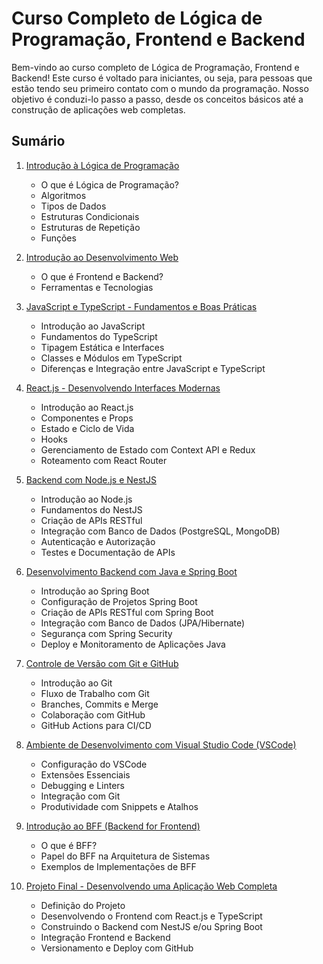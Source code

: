 # Curso Completo de Lógica de Programação, Frontend e Backend

Bem-vindo ao curso completo de Lógica de Programação, Frontend e Backend! Este curso é voltado para iniciantes, ou seja, para pessoas que estão tendo seu primeiro contato com o mundo da programação. Nosso objetivo é conduzi-lo passo a passo, desde os conceitos básicos até a construção de aplicações web completas.

## Sumário

1. [Introdução à Lógica de Programação](https://github.com/DanielFullStack/curso-programador-iniciante/blob/main/1.%20Introdu%C3%A7%C3%A3o%20%C3%A0%20L%C3%B3gica%20de%20Programa%C3%A7%C3%A3o.md)
   - O que é Lógica de Programação?
   - Algoritmos
   - Tipos de Dados
   - Estruturas Condicionais
   - Estruturas de Repetição
   - Funções

2. [Introdução ao Desenvolvimento Web](https://github.com/DanielFullStack/curso-programador-iniciante/blob/main/2.%20Introdu%C3%A7%C3%A3o%20ao%20Desenvolvimento%20Web.md)
   - O que é Frontend e Backend?
   - Ferramentas e Tecnologias

3. [JavaScript e TypeScript - Fundamentos e Boas Práticas](https://github.com/DanielFullStack/curso-programador-iniciante/blob/main/3.%20JavaScript%20e%20TypeScript%20-%20Fundamentos%20e%20Boas%20Pr%C3%A1ticas.md)
   - Introdução ao JavaScript
   - Fundamentos do TypeScript
   - Tipagem Estática e Interfaces
   - Classes e Módulos em TypeScript
   - Diferenças e Integração entre JavaScript e TypeScript

4. [React.js - Desenvolvendo Interfaces Modernas](https://github.com/DanielFullStack/curso-programador-iniciante/blob/main/4.%20React.js%20-%20Desenvolvendo%20Interfaces%20Modernas.md)
   - Introdução ao React.js
   - Componentes e Props
   - Estado e Ciclo de Vida
   - Hooks
   - Gerenciamento de Estado com Context API e Redux
   - Roteamento com React Router

5. [Backend com Node.js e NestJS](https://github.com/DanielFullStack/curso-programador-iniciante/blob/main/5.%20Backend%20com%20Node.js%20e%20NestJS.md)
   - Introdução ao Node.js
   - Fundamentos do NestJS
   - Criação de APIs RESTful
   - Integração com Banco de Dados (PostgreSQL, MongoDB)
   - Autenticação e Autorização
   - Testes e Documentação de APIs

6. [Desenvolvimento Backend com Java e Spring Boot](https://github.com/DanielFullStack/curso-programador-iniciante/blob/main/6.%20Desenvolvimento%20Backend%20com%20Java%20e%20Spring%20Boot.md)
   - Introdução ao Spring Boot
   - Configuração de Projetos Spring Boot
   - Criação de APIs RESTful com Spring Boot
   - Integração com Banco de Dados (JPA/Hibernate)
   - Segurança com Spring Security
   - Deploy e Monitoramento de Aplicações Java

7. [Controle de Versão com Git e GitHub](https://github.com/DanielFullStack/curso-programador-iniciante/blob/main/7.%20Controle%20de%20Vers%C3%A3o%20com%20Git%20e%20GitHub.md)
   - Introdução ao Git
   - Fluxo de Trabalho com Git
   - Branches, Commits e Merge
   - Colaboração com GitHub
   - GitHub Actions para CI/CD

8. [Ambiente de Desenvolvimento com Visual Studio Code (VSCode)](https://github.com/DanielFullStack/curso-programador-iniciante/blob/main/8.%20Ambiente%20de%20Desenvolvimento%20com%20Visual%20Studio%20Code%20(VSCode).md)
   - Configuração do VSCode
   - Extensões Essenciais
   - Debugging e Linters
   - Integração com Git
   - Produtividade com Snippets e Atalhos

9. [Introdução ao BFF (Backend for Frontend)](https://github.com/DanielFullStack/curso-programador-iniciante/blob/main/9.%20Introdu%C3%A7%C3%A3o%20ao%20BFF%20(Backend%20for%20Frontend).md)
   - O que é BFF?
   - Papel do BFF na Arquitetura de Sistemas
   - Exemplos de Implementações de BFF

10. [Projeto Final - Desenvolvendo uma Aplicação Web Completa](https://github.com/DanielFullStack/curso-programador-iniciante/blob/main/10.%20Projeto%20Final%20-%20Desenvolvendo%20uma%20Aplicacao%20Web%20Completa.md)
    - Definição do Projeto
    - Desenvolvendo o Frontend com React.js e TypeScript
    - Construindo o Backend com NestJS e/ou Spring Boot
    - Integração Frontend e Backend
    - Versionamento e Deploy com GitHub